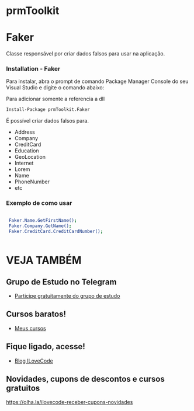 # prmToolkit

# Faker
Classe responsável por criar dados falsos para usar na aplicação.

### Installation - Faker

Para instalar, abra o prompt de comando Package Manager Console do seu Visual Studio e digite o comando abaixo:

Para adicionar somente a referencia a dll
```sh
Install-Package prmToolkit.Faker
```

É possível criar dados falsos para.
- Address
- Company
- CreditCard
- Education
- GeoLocation
- Internet
- Lorem
- Name
- PhoneNumber
- etc

### Exemplo de como usar

```sh
 
 Faker.Name.GetFirstName();
 Faker.Company.GetName();
 Faker.CreditCard.CreditCardNumber();
 
```

# VEJA TAMBÉM
## Grupo de Estudo no Telegram
- [Participe gratuitamente do grupo de estudo](https://t.me/blogilovecode)

## Cursos baratos!
- [Meus cursos](https://olha.la/udemy)

## Fique ligado, acesse!
- [Blog ILoveCode](https://ilovecode.com.br)

## Novidades, cupons de descontos e cursos gratuitos
https://olha.la/ilovecode-receber-cupons-novidades

